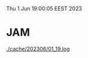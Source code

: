 Thu  1 Jun 19:00:05 EEST 2023
# JAM
<a href='./cache/202306/01_19.log'>./cache/202306/01_19.log</a>
